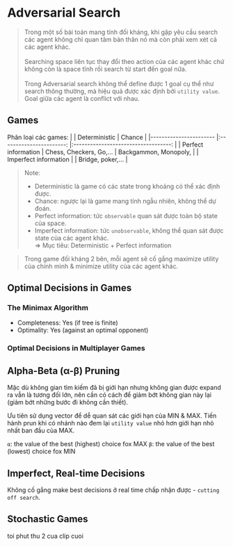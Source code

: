 # Adversarial Search
> Trong một số bài toán mang tính đối kháng, khi gặp yêu cầu search các agent không chỉ quan tâm bản thân nó mà còn phải xem xét cả các agent khác. <br> <br>
> Searching space liên tục thay đổi theo action của các agent khác chứ không còn là space tĩnh rồi search từ start đến goal nữa. <br> <br>
> Trong Adversarial search không thể define được 1 goal cụ thể như search thông thường, mà hiệu quả được xác định bởi `utility value`. Goal giữa các agent là conflict với nhau.<br>

## Games
Phân loại các games:
|                       	|      Deterministic      	|                Chance               	|
|-----------------------	|:-----------------------:	|:-----------------------------------:	|
| Perfect information   	| Chess, Checkers, Go,... 	| Backgammon, Monopoly,                	|
| Imperfect information 	|                         	| Bridge, poker,...                     |

> Note: <br>
> - Deterministic là game có các state trong khoảng có thể xác định được.<br>
> - Chance: ngược lại là game mang tính ngẫu nhiên, không thể dự đoán. <br>
> - Perfect information: tức `observable` quan sát được toàn bộ state của space. <br>
> - Imperfect information: tức `unobservable`, không thể quan sát được state của các agent khác. <br>
> => Mục tiêu: Deterministic + Perfect information <br>

> Trong game đối kháng 2 bên, mỗi agent sẽ cố gắng maximize utility của chính mình & minimize utility của các agent khác. <br>

## Optimal Decisions in Games
### The Minimax Algorithm
- Completeness: Yes (if tree is finite)
- Optimality: Yes (against an optimal opponent)
### Optimal Decisions in Multiplayer Games

## Alpha-Beta (α-β) Pruning
Mặc dù không gian tìm kiếm đã bị giới hạn nhưng không gian được expand ra vẫn là tương đối lớn, nên cần có cách để giảm bớt không gian này lại (giảm bớt những bước đi không cần thiết). <br>

Ưu tiên sử dụng vector để dễ quan sát các giới hạn của MIN & MAX. Tiến hành prun khi có nhánh nào đem lại `utility value` nhỏ hơn giới hạn nhỏ nhất ban đầu của MAX. <br>

`α`: the value of the best (highest) choice fox MAX
`β`: the value of the best (lowest) choice fox MIN

## Imperfect, Real-time Decisions
Không cố gắng make best decisions ở real time chấp nhận được - `cutting off search`.
## Stochastic Games

toi phut thu 2 cua clip cuoi
